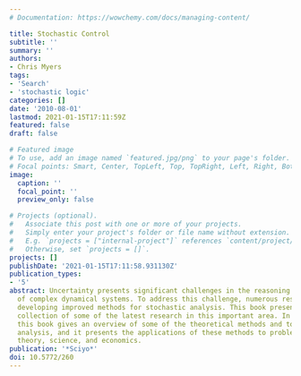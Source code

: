 ```yaml
---
# Documentation: https://wowchemy.com/docs/managing-content/

title: Stochastic Control
subtitle: ''
summary: ''
authors:
- Chris Myers
tags:
- 'Search'
- 'stochastic logic'
categories: []
date: '2010-08-01'
lastmod: 2021-01-15T17:11:59Z
featured: false
draft: false

# Featured image
# To use, add an image named `featured.jpg/png` to your page's folder.
# Focal points: Smart, Center, TopLeft, Top, TopRight, Left, Right, BottomLeft, Bottom, BottomRight.
image:
  caption: ''
  focal_point: ''
  preview_only: false

# Projects (optional).
#   Associate this post with one or more of your projects.
#   Simply enter your project's folder or file name without extension.
#   E.g. `projects = ["internal-project"]` references `content/project/deep-learning/index.md`.
#   Otherwise, set `projects = []`.
projects: []
publishDate: '2021-01-15T17:11:58.931130Z'
publication_types:
- '5'
abstract: Uncertainty presents significant challenges in the reasoning about and controlling
  of complex dynamical systems. To address this challenge, numerous researchers are
  developing improved methods for stochastic analysis. This book presents a diverse
  collection of some of the latest research in this important area. In particular,
  this book gives an overview of some of the theoretical methods and tools for stochastic
  analysis, and it presents the applications of these methods to problems in systems
  theory, science, and economics.
publication: '*Sciyo*'
doi: 10.5772/260
---
```

